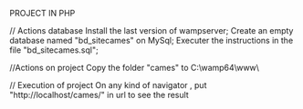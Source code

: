 PROJECT  IN PHP



// Actions database
Install the last version of wampserver;
Create an empty database named "bd_sitecames" on MySql;
Executer the instructions in the file "bd_sitecames.sql";

//Actions on project
Copy the folder "cames" to C:\wamp64\www\

// Execution of project
On any kind of navigator , put "http://localhost/cames/" in url to see the result
